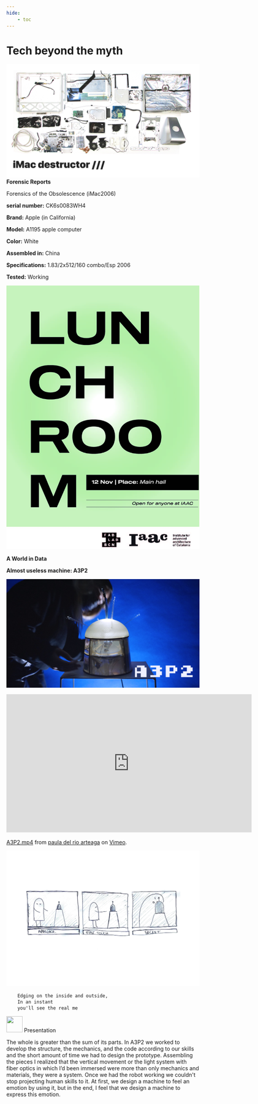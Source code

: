 ```yaml
---
hide:
    - toc
---
```


# Tech beyond the myth

![](../images/img15.jpg)
**Forensic Reports**

Forensics of the Obsolescence (iMac2006)

**serial number:**  CK6s0083WH4

**Brand:** Apple (in California)

**Model:** A1195 apple computer

**Color:** White

**Assembled in:** China

**Specifications:** 1.83/2x512/160 combo/Esp 2006
 
**Tested:** Working

![](../images/img16.jpg)

**A World in Data**


**Almost useless machine: A3P2**

![](../images/img22.jpg)

<iframe src="https://player.vimeo.com/video/650292328?h=a64379c3d8" width="640" height="360" frameborder="0" allow="autoplay; fullscreen; picture-in-picture" allowfullscreen></iframe>
<p><a href="https://vimeo.com/650292328">A3P2.mp4</a> from <a href="https://vimeo.com/user30409675">paula del rio arteaga</a> on <a href="https://vimeo.com">Vimeo</a>.</p>


![](../images/img21.jpg)


		Edging on the inside and outside,
		In an instant 
		you'll see the real me

<a href="https://docs.google.com/presentation/d/1zpwImHPyE4mVt0Jv1eeQMsvhpWbciDpOHfGtBNV87SQ/edit#slide=id.p"><img src="img22.jpg" alt="" style="width:42px;height:42px;"></a>
Presentation

The whole is greater than the sum of its parts. In A3P2 we worked to develop the structure, the mechanics, and the code according to our skills and the short amount of time we had to design the prototype. Assembling the pieces I realized that the vertical movement or the light system with fiber optics in which I’d been immersed were more than only mechanics and materials, they were a system. Once we had the robot working we couldn't stop projecting human skills to it. At first, we design a machine to feel an emotion by using it, but in the end, I feel that we design a machine to express this emotion. 
